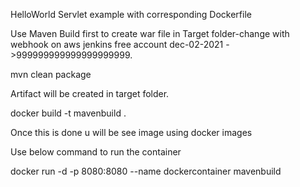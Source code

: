 HelloWorld Servlet example with corresponding Dockerfile

Use Maven Build first to create war file in Target folder-change with webhook on aws jenkins free account dec-02-2021 ->999999999999999999999.

mvn clean package

Artifact will be created in target folder.

docker build -t mavenbuild .

Once this is done u will be see image using docker images

Use below command to run the container

docker run -d -p 8080:8080 --name dockercontainer mavenbuild
